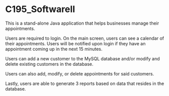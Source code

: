 # C195_SoftwareII

This is a stand-alone Java application that helps businesses manage their appointments.

Users are required to login. On the main screen, users can see a calendar of their appointments. Users will be notified upon login if they have an appointment coming up in the next 15 minutes.

Users can add a new customer to the MySQL database and/or modify and delete existing customers in the database.

Users can also add, modify, or delete appointments for said customers.

Lastly, users are able to generate 3 reports based on data that resides in the database.


